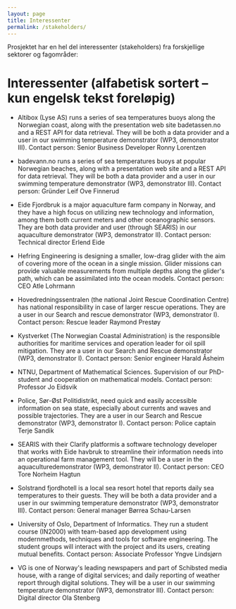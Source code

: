 ```yaml
---
layout: page
title: Interessenter
permalink: /stakeholders/
---
```


Prosjektet har en hel del interessenter (stakeholders) fra forskjellige sektorer og fagområder:

# Interessenter (alfabetisk sortert – kun engelsk tekst foreløpig)

* Altibox (Lyse AS) runs  a  series of  sea  temperatures  buoys  along the  Norwegian  coast, along with the presentation web site badetassen.no and a REST API for data retrieval. They will be both a data provider and a user in our swimming temperature demonstrator (WP3, demonstrator III). Contact person: Senior Business Developer Ronny Lorentzen

* badevann.no runs  a  series of  sea  temperatures  buoys  at  popular  Norwegian  beaches,  along with a presentation web site and a REST API for data retrieval. They will be both a data provider and a user in our swimming temperature demonstrator (WP3, demonstrator III).  Contact person: Gründer Leif Ove Finnerud

* Eide Fjordbruk is a major aquaculture farm company in Norway, and they have a high focus on utilizing  new  technology  and  information,  among  them  both  current  meters  and  other oceanographic  sensors.  They  are  both  data  provider  and  user  (through  SEARIS)  in  our aquaculture demonstrator (WP3, demonstrator II). Contact person: Technical director Erlend Eide

* Hefring Engineering is designing a smaller, low-drag glider with the aim of covering more of the ocean in a single mission. Glider missions can provide valuable measurements from multiple depths along the glider's path, which can be assimilated into the ocean models. Contact person: CEO Atle Lohrmann

* Hovedredningssentralen (the   national Joint   Rescue Coordination   Centre)   has   national responsibility  in  case  of  larger  rescue  operations.  They  are  a  user  in  our  Search  and  rescue demonstrator (WP3, demonstrator I).  Contact person: Rescue leader Raymond Prestøy

* Kystverket (The Norwegian Coastal Administration) is the responsible authorities for maritime services and operation leader for oil spill mitigation. They are a user in our Search and Rescue demonstrator (WP3, demonstrator I). Contact person: Senior engineer Harald Åsheim

* NTNU, Department   of   Mathematical   Sciences. Supervision   of   our   PhD-student   and cooperation on mathematical models. Contact person: Professor Jo Eidsvik

* Police,  Sør-Øst  Politidistrikt, need  quick  and easily accessible  information  on  sea  state, especially about currents and waves and possible trajectories. They are a user in our Search and Rescue demonstrator (WP3, demonstrator I).  Contact person: Police captain Terje Sandik
 
* SEARIS with  their  Clarify platformis  a  software  technology  developer  that  works  with  Eide havbruk  to  streamline  their  information  needs  into  an  operational  farm  management  tool. They will be a user in the aquaculturedemonstrator (WP3, demonstrator II). Contact person: CEO Tore Norheim Hagtun

* Solstrand  fjordhotell is  a  local  sea  resort  hotel  that  reports  daily  sea  temperatures  to  their guests.  They  will  be  both  a  data  provider  and  a  user  in  our  swimming  temperature demonstrator (WP3, demonstrator III).  Contact person: General manager Børrea Schau-Larsen

* University of Oslo, Department of Informatics. They run a student course (IN2000) with team-based   app   development   using   modernmethods,   techniques   and   tools   for   software engineering. The student groups will interact with the  project  and its users, creating mutual benefits.  Contact person: Associate Professor Yngve Lindsjørn

* VG is one of Norway's leading newspapers and part of Schibsted media house, with a range of digital services; and daily reporting of weather report through digital solutions. They will be a user in our swimming temperature demonstrator (WP3, demonstrator III).  Contact person: Digital director Ola Stenberg
